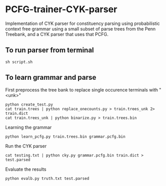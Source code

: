 # PCFG-trainer-CYK-parser
Implementation of CYK parser for constituency parsing using probabilistic context free grammar using a small subset of parse trees from the Penn Treebank, and a CYK parser that uses that PCFG.

## To run parser from terminal
```
sh script.sh
```


## To learn grammar and parse
First preprocess the tree bank to replace single occurence terminals with "\<unk\>"
```
python create_test.py
cat train.trees | python replace_onecounts.py > train.trees_unk 2> train.dict
cat train.trees_unk | python binarize.py > train.trees.bin
```

Learning the grammar
```
python learn_pcfg.py train.trees.bin grammar.pcfg.bin
```

Run the CYK parser
```
cat testing.txt | python cky.py grammar.pcfg.bin train.dict > test.parsed
```

Evaluate the results
```
python evalb.py truth.txt test.parsed
```
